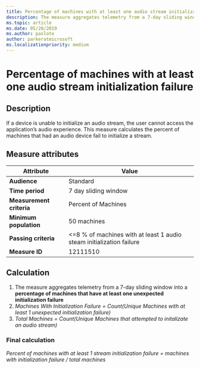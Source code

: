 ```yaml
---
title: Percentage of machines with at least one audio stream initialization failure
description: The measure aggregates telemetry from a 7-day sliding window into a percentage of machines that have at least one unexpected initialization failure
ms.topic: article
ms.date: 05/20/2019
ms.author: paslote
author: parkeratmicrosoft
ms.localizationpriority: medium
---
```


# Percentage of machines with at least one audio stream initialization failure

## Description

If a device is unable to initialize an audio stream, the user cannot access the application’s audio experience. This measure calculates the percent of machines that had an audio device fail to initialize a stream.

## Measure attributes

|Attribute|Value|
|----|----|
|**Audience**|Standard|
|**Time period**|7 day sliding window|
|**Measurement criteria**|Percent of Machines|
|**Minimum population**|50 machines|
|**Passing criteria**|<=8 % of machines with at least 1 audio steam initialization failure|
|**Measure ID**|12111510|

## Calculation

1. The measure aggregates telemetry from a 7-day sliding window into a **percentage of machines that have at least one unexpected initialization failure**
2. *Machines With Initialization Failure = Count(Unique Machines with at least 1 unexpected initialization failure)*
3. *Total Machines = Count(Unique Machines that attempted to initalizate an audio stream)*

### Final calculation

*Percent of machines with at least 1 stream initialization failure =
machines with initialization failure / total machines*
